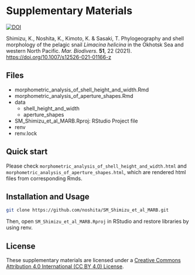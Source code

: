 # Supplementary Materials

[![DOI](https://zenodo.org/badge/DOI/10.5281/zenodo.4432031.svg)](https://doi.org/10.5281/zenodo.4432031)

Shimizu, K., Noshita, K., Kimoto, K. & Sasaki, T. Phylogeography and shell morphology of the pelagic snail *Limacina helicina* in the Okhotsk Sea and western North Pacific. *Mar. Biodivers.* **51**, 22 (2021). https://doi.org/10.1007/s12526-021-01166-z

## Files
* morphometric_analysis_of_shell_height_and_width.Rmd
* morphometric_analysis_of_aperture_shapes.Rmd
* data
  * shell_height_and_width
  * aperture_shapes
* SM_Shimizu_et_al_MARB.Rproj: RStudio Project file
* renv
* renv.lock

## Quick start
Please check `morphometric_analysis_of_shell_height_and_width.html` and `morphometric_analysis_of_aperture_shapes.html`, which are rendered html files from corresponding Rmds.

## Installation and Usage

```sh
git clone https://github.com/noshita/SM_Shimizu_et_al_MARB.git
```

Then, open `SM_Shimizu_et_al_MARB.Rproj` in RStudio and restore libraries by using renv.

## License
These supplementary materials are licensed under a [Creative Commons Attribution 4.0 International (CC BY 4.0) License](https://creativecommons.org/licenses/by/4.0/legalcode).
